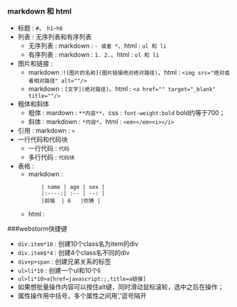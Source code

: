 ### markdown 和 html
- 标题 : `#`、 `h1~h6`
- 列表 : 无序列表和有序列表
	+ 无序列表 : markdown : `- 或者 *`、html : `ul 和 li`
	+ 有序列表 : markdown : `1. 2.`、html : `ol 和 li`
- 图片和链接 : 
	+ markdown :`![图片的名称](图片链接绝对绝对路径)`、html : `<img src="绝对或者相对路径" alt=""/>`
	+ markdown : `[文字](绝对路径)`、html : `<a href="" target="_blank" title=""/>`
- 粗体和斜体
	+ 粗体 : mardown : `**内容**`、css : `font-weight:bold` bold约等于700；
	+ 斜体 : markdown : `*内容*`、html : `<em></em><i></i>`
- 引用 : markdown : `>`
- 一行代码和代码块
	+ 一行代码 : `代码`
	+ 多行代码 : ``` 代码块 ```
- 表格 : 
	+ markdown : 
		```
			| name | age | sex |
			|:----:| :-- | --: |
			|前端  | 6   |你猜 |

		```
	+ html :
	
###webstorm快捷键
- `div.item*10` : 创建10个class名为item的div
- `div.item$*4` : 创建4个class名不同的div
- `div+p+span` : 创建兄弟关系的标签
- `ul>li*10` : 创建一个ul和10个li
- `ul>li*10>a[href=javascript:;,title=a链接]`
- 如果想批量操作内容可以按住alt键，同时滑动鼠标滚轮，选中之后在操作；
- 属性操作用中括号，多个属性之间用‘,’逗号隔开